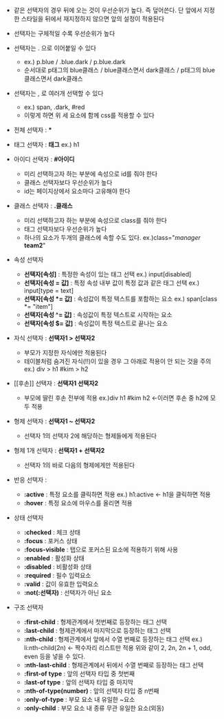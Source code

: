 - 같은 선택자의 경우 뒤에 오는 것이 우선순위가 높다. 즉 덮어쓴다. 단 앞에서 지정한 스타일을 뒤에서 재지정하지 않으면 앞의 설정이 적용된다
- 선택자는 구체적일 수록 우선순위가 높다
- 선택자는 . 으로 이어붙일 수 있다
	- ex.) p.blue / .blue.dark / p.blue.dark
	- 순서대로 p태그의 blue클래스 / blue클래스면서 dark클래스 / p태그의 blue클래스면서 dark클래스
- 선택자는 , 로 여러개 선택할 수 있다
	- ex.) span, .dark, \#red
	- 이렇게 하면 위 세 요소에 함께 css를 적용할 수 있다

- 전체 선택자 : **\***

- 태그 선택자 : **태그**
	ex.) h1

- 아이디 선택자 : **\#아이디**
	- 미리 선택하고자 하는 부분에 속성으로 id를 줘야 한다
	- 클래스 선택자보다 우선순위가 높다
	- id는 페이지상에서 요소마다 고유해야 한다

- 클래스 선택자 : **.클래스**
	- 미리 선택하고자 하는 부분에 속성으로 class를 줘야 한다
	- 태그 선택자보다 우선순위가 높다
	- 하나의 요소가 두개의 클래스에 속할 수도 있다. 
		ex.)class="*manager* **team2**"

- 속성 선택자
	- **선택자\[속성\]** : 특정한 속성이 있는 태그 선택
		ex.) input\[disabled\]
	- **선택자\[속성 = 값\]** : 특정 속성 내부 값이 특정 값과 같은 태그 선택
		ex.) input\[type = text\]
	- **선택자[속성 \*= 값]** : 속성값이 특정 텍스트를 포함하는 요소
		ex.) span\[class \*= "item"]
	- **선택자\[속성 ^= 값]** : 속성값이 특정 텍스트로 시작하는 요소
	- **선택자\[속성 $= 값]** : 속성값이 특정 텍스트로 끝나는 요소

- 자식 선택자 : **선택자1 > 선택자2**
	- 부모가 지정한 자식에만 적용된다
	- 테이블처럼 숨겨진 자식(!!)이 있을 경우 그 아래로 적용이 안 되는 것을 주의
	ex.) div > h1
		\#kim > h2

- [[후손]] 선택자 : **선택자1 선택자2**
	- 부모에 딸린 후손 전부에 적용
	ex.)div h1
		\#kim h2 ←이러면 후손 중 h2에 모두 적용

- 형제 선택자 : **선택자1 ~ 선택자2**
	- 선택자 1의 선택자 2에 해당하는 형제들에게 적용된다

- 형제 1개 선택자 : **선택자1 + 선택자2**
	- 선택자 1의 바로 다음의 형제에게만 적용된다

- 반응 선택자 : 
	- **:active** : 특정 요소를 클릭하면 적용
		ex.) h1:active ← h1을 클릭하면 적용
	- **:hover** : 특정 요소에 마우스를 올리면 적용

- 상태 선택자
	- **:checked** : 체크 상태
	- **:focus** : 포커스 상태
	- **:focus-visible** : 탭으로 포커스된 요소에 적용하기 위해 사용
	- **:enabled** : 활성화 상태
	- **:disabled** : 비활성화 상태
	- **:required** : 필수 입력요소
	- **:valid** : 값이 유효한 입력요소
	- **:not(:선택자)** : 선택자가 아닌 요소

- 구조 선택자
	- **:first-child** : 형제관계에서 첫번째로 등장하는 태그 선택
	- **:last-child** : 형제관계에서 마지막으로 등장하는 태그 선택
	- **:nth-child** : 형제관계에서 앞에서 수열 번째로 등장하는 태그 선택
		ex.) li:nth-child(2n) ← 짝수자리 리스트만 적용
		위와 같이 2, 2n, 2n + 1, odd, even 등을 넣을 수 있다.  
	- **:nth-last-child** : 형제관계에서 뒤에서 수열 번째로 등장하는 태그 선택
	- **:first-of type** : 앞의 선택자 타입 중 첫번째
	- **:last-of type** : 앞의 선택자 타입 중 마지막
	- **:nth-of-type(number)** : 앞의 선택자 타입 중 n번째
	- **:only-of-type** : 부모 요소 내 유일한 ~요소
	- **:only-child** : 부모 요소 내 종류 무관 유일한 요소(외동)